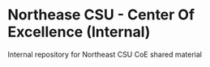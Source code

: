 # Northease CSU - Center Of Excellence (Internal)
Internal repository for Northeast CSU CoE shared material
